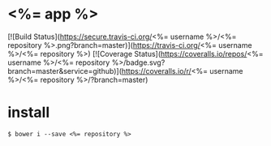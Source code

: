 # <%= app %>
[![Build Status](https://secure.travis-ci.org/<%= username %>/<%= repository %>.png?branch=master)](https://travis-ci.org/<%= username %>/<%= repository %>)
[![Coverage Status](https://coveralls.io/repos/<%= username %>/<%= repository %>/badge.svg?branch=master&service=github)](https://coveralls.io/r/<%= username %>/<%= repository %>/?branch=master)

# install

```shell
$ bower i --save <%= repository %>
```
